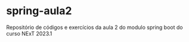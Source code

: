 # spring-aula2
Repositório de códigos e exercícios da aula 2 do modulo spring boot do curso NExT 2023.1

